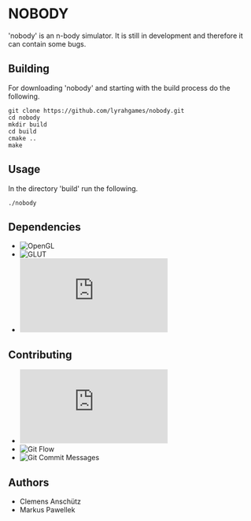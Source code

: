 # NOBODY

'nobody' is an n-body simulator.
It is still in development and therefore it can contain some bugs.

## Building
For downloading 'nobody' and starting with the build process do the following.

    git clone https://github.com/lyrahgames/nobody.git
    cd nobody
    mkdir build
    cd build
    cmake ..
    make

## Usage
In the directory 'build' run the following.

    ./nobody

## Dependencies
- ![OpenGL](https://www.opengl.org/)
- ![GLUT](https://www.opengl.org/resources/libraries/glut/)
- ![Eigen 3.3](http://eigen.tuxfamily.org/index.php?title=Main_Page)

## Contributing
- ![Google C++ Style Guide](https://google.github.io/styleguide/cppguide.html)
- ![Git Flow](http://nvie.com/posts/a-successful-git-branching-model/)
- ![Git Commit Messages](https://chris.beams.io/posts/git-commit/)

## Authors
- Clemens Anschütz
- Markus Pawellek